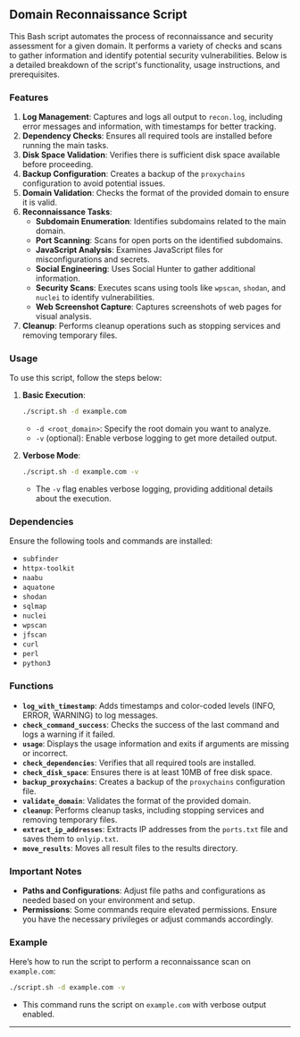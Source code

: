 

## Domain Reconnaissance Script

This Bash script automates the process of reconnaissance and security assessment for a given domain. It performs a variety of checks and scans to gather information and identify potential security vulnerabilities. Below is a detailed breakdown of the script's functionality, usage instructions, and prerequisites.

### Features

1. **Log Management**: Captures and logs all output to `recon.log`, including error messages and information, with timestamps for better tracking.
2. **Dependency Checks**: Ensures all required tools are installed before running the main tasks.
3. **Disk Space Validation**: Verifies there is sufficient disk space available before proceeding.
4. **Backup Configuration**: Creates a backup of the `proxychains` configuration to avoid potential issues.
5. **Domain Validation**: Checks the format of the provided domain to ensure it is valid.
6. **Reconnaissance Tasks**:
   - **Subdomain Enumeration**: Identifies subdomains related to the main domain.
   - **Port Scanning**: Scans for open ports on the identified subdomains.
   - **JavaScript Analysis**: Examines JavaScript files for misconfigurations and secrets.
   - **Social Engineering**: Uses Social Hunter to gather additional information.
   - **Security Scans**: Executes scans using tools like `wpscan`, `shodan`, and `nuclei` to identify vulnerabilities.
   - **Web Screenshot Capture**: Captures screenshots of web pages for visual analysis.
7. **Cleanup**: Performs cleanup operations such as stopping services and removing temporary files.

### Usage

To use this script, follow the steps below:

1. **Basic Execution**:
   ```bash
   ./script.sh -d example.com
   ```
   - `-d <root_domain>`: Specify the root domain you want to analyze.
   - `-v` (optional): Enable verbose logging to get more detailed output.

2. **Verbose Mode**:
   ```bash
   ./script.sh -d example.com -v
   ```
   - The `-v` flag enables verbose logging, providing additional details about the execution.

### Dependencies

Ensure the following tools and commands are installed:

- `subfinder`
- `httpx-toolkit`
- `naabu`
- `aquatone`
- `shodan`
- `sqlmap`
- `nuclei`
- `wpscan`
- `jfscan`
- `curl`
- `perl`
- `python3`

### Functions

- **`log_with_timestamp`**: Adds timestamps and color-coded levels (INFO, ERROR, WARNING) to log messages.
- **`check_command_success`**: Checks the success of the last command and logs a warning if it failed.
- **`usage`**: Displays the usage information and exits if arguments are missing or incorrect.
- **`check_dependencies`**: Verifies that all required tools are installed.
- **`check_disk_space`**: Ensures there is at least 10MB of free disk space.
- **`backup_proxychains`**: Creates a backup of the `proxychains` configuration file.
- **`validate_domain`**: Validates the format of the provided domain.
- **`cleanup`**: Performs cleanup tasks, including stopping services and removing temporary files.
- **`extract_ip_addresses`**: Extracts IP addresses from the `ports.txt` file and saves them to `onlyip.txt`.
- **`move_results`**: Moves all result files to the results directory.

### Important Notes
- **Paths and Configurations**: Adjust file paths and configurations as needed based on your environment and setup.
- **Permissions**: Some commands require elevated permissions. Ensure you have the necessary privileges or adjust commands accordingly.

### Example

Here’s how to run the script to perform a reconnaissance scan on `example.com`:

```bash
./script.sh -d example.com -v
```

- This command runs the script on `example.com` with verbose output enabled.

---

